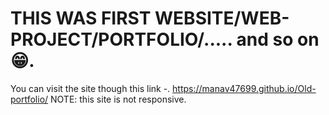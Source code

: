 # THIS WAS FIRST WEBSITE/WEB-PROJECT/PORTFOLIO/..... and so on😁.
You can visit the site though this link -. https://manav47699.github.io/Old-portfolio/
NOTE: this site is not responsive.
